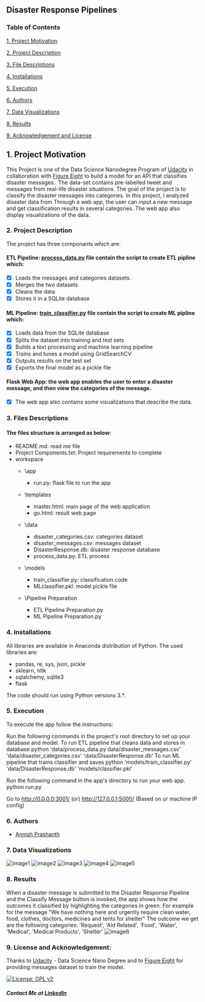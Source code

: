 ## Disaster Response Pipelines
### Table of Contents


<a href="#intro">1. Project Motivation

<a href="#desc">2. Project Description

<a href="#files">3. File Descriptions

<a href="#install">4. Installations

<a href="#execute">5. Execution

<a href="#author">6. Authors

<a href="#images">7. Data Visualizations

<a href="#results">8. Results   

<a href="#license">9. Acknowledgement and License


<a id='intro'></a>
## 1. Project Motivation

This Project is one of the Data Science Nanodegree Program of [Udacity](https://www.udacity.com/school-of-data-science) in collaboration with [Figure Eight](https://appen.com/) to build a model for an API that classifies disaster messages.. The  data-set contains pre-labelled tweet and messages from real-life disaster situations.
The goal of the project is to classify the disaster messages into categories. In this project, I analyzed disaster data from  Through a web app, the user can input a new message and get classification results in several categories. The web app also display visualizations of the data.

<a id='desc'></a>
### 2. Project Description

The project has three componants which are:

#### ETL Pipeline: [process_data.py](https://github.com/Suveesh/Disaster-Response-Pipeline/blob/main/data/process_data.py) file contain the script to create ETL pipline which:

- [x] Loads the messages and categories datasets.
- [x] Merges the two datasets
- [x] Cleans the data
- [x] Stores it in a SQLite database

#### ML Pipeline: [train_classifier.py](https://github.com/Suveesh/Disaster-Response-Pipeline/blob/main/model/train_classifier.py) file contain the script to create ML pipline which:

- [x] Loads data from the SQLite database
- [x] Splits the dataset into training and test sets
- [x] Builds a text processing and machine learning pipeline
- [x] Trains and tunes a model using GridSearchCV
- [x] Outputs results on the test set
- [x] Exports the final model as a pickle file

#### Flask Web App: the web app enables the user to enter a disaster message, and then view the categories of the message.

- [x] The web app also contains some visualizations that describe the data.

<a id='files'></a>
### 3. Files Descriptions

#### The files structure is arranged as below:

- README.md: read me file
- Project Components.txt: Project requirements to complete
- workspace
	- \app
		- run.py: flask file to run the app
	- \templates
		- master.html: main page of the web application 
		- go.html: result web page
	- \data
		- disaster_categories.csv: categories dataset
		- disaster_messages.csv: messages dataset
		- DisasterResponse.db: disaster response database
		- process_data.py: ETL process
	- \models
		- train_classifier.py: classification code
		- MLclassifier.pkl: model pickle file
		
	- \Pipeline Preparation
		- ETL Pipeline Preparation.py
		- ML Pipeline Preparation.py
		
<a id='install'></a>
### 4. Installations

All libraries are available in Anaconda distribution of Python. The used libraries are:

- pandas, re, sys, json, pickle
- sklearn, nltk
- sqlalchemy, sqlite3
- flask

The code should run using Python versions 3.*.

<a id='execute'></a>
### 5. Execution

To execute the app follow the instructions:

   Run the following commands in the project's root directory to set up your database and model.
        To run ETL pipeline that cleans data and stores in database python 'data/process_data.py data/disaster_messages.csv' 'data/disaster_categories.csv' 'data/DisasterResponse.db'
        To run ML pipeline that trains classifier and saves python 'models/train_classifier.py' 'data/DisasterResponse.db' 'models/classifier.pkl'

   Run the following command in the app's directory to run your web app. python run.py

   Go to http://0.0.0.0:3001/ (or) http://127.0.0.1:5000/ (Based on ur machine IP config)
   

<a id='author'></a>
### 6. Authors
   - [Annish Prashanth](https://github.com/annish-py)

<a id='images'></a>
### 7. Data Visualizations
![image1](https://github.com/annish-py/Disaster-Response-Pipeline---Figure-Eight/blob/main/workspace/newplot.png)
![image2](https://github.com/annish-py/Disaster-Response-Pipeline---Figure-Eight/blob/main/workspace/newplot%20(1).png)
![image3](https://github.com/annish-py/Disaster-Response-Pipeline---Figure-Eight/blob/main/workspace/newplot%20(2).png)
![image4](https://github.com/annish-py/Disaster-Response-Pipeline---Figure-Eight/blob/main/workspace/newplot%20(3).png)
![image5](https://github.com/annish-py/Disaster-Response-Pipeline---Figure-Eight/blob/main/workspace/newplot%20(4).png)


<a id='results'></a>
### 8. Results
When a disaster message is submitted to the Disaster Response Pipeline and the Classify Message button is invoked, the app shows how the outcomes it classified by highlighting the categories in green. 
For example for the message "We have nothing here and urgently require clean water, food, clothes, doctors, medicines and tents for shelter" 
The outcome we get are the following categories: 'Request', 'Aid Related', 'Food', 'Water', 'Medical', 'Medical Products', 'Shelter'
![image6](https://github.com/annish-py/Disaster-Response-Pipeline---Figure-Eight/blob/main/workspace/Result.PNG)

<a id='license'></a>
### 9. License and Acknowledgement:
   Thanks to [Udacity](https://www.udacity.com/school-of-data-science) - Data Science Nano Degree and to [Figure Eight](https://appen.com/) for providing messages dataset to train the model.


[![License: GPL v2](https://img.shields.io/badge/License-GPL%20v2-blue.svg)](https://www.gnu.org/licenses/old-licenses/gpl-2.0.en.html)

  ##### Contact Me at [LinkedIn](https://www.linkedin.com/in/annishprashanth/)